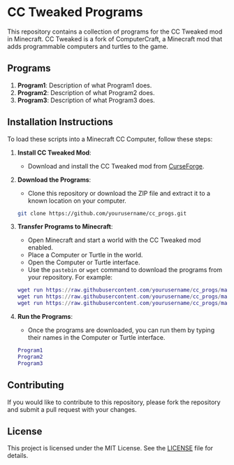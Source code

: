 # CC Tweaked Programs

This repository contains a collection of programs for the CC Tweaked mod in Minecraft. CC Tweaked is a fork of ComputerCraft, a Minecraft mod that adds programmable computers and turtles to the game.

## Programs

1. **Program1**: Description of what Program1 does.
2. **Program2**: Description of what Program2 does.
3. **Program3**: Description of what Program3 does.

## Installation Instructions

To load these scripts into a Minecraft CC Computer, follow these steps:

1. **Install CC Tweaked Mod**:
    - Download and install the CC Tweaked mod from [CurseForge](https://www.curseforge.com/minecraft/mc-mods/cc-tweaked).

2. **Download the Programs**:
    - Clone this repository or download the ZIP file and extract it to a known location on your computer.

    ```sh
    git clone https://github.com/yourusername/cc_progs.git
    ```

3. **Transfer Programs to Minecraft**:
    - Open Minecraft and start a world with the CC Tweaked mod enabled.
    - Place a Computer or Turtle in the world.
    - Open the Computer or Turtle interface.
    - Use the `pastebin` or `wget` command to download the programs from your repository. For example:

    ```lua
    wget run https://raw.githubusercontent.com/yourusername/cc_progs/main/Program1.lua
    wget run https://raw.githubusercontent.com/yourusername/cc_progs/main/Program2.lua
    wget run https://raw.githubusercontent.com/yourusername/cc_progs/main/Program3.lua
    ```

4. **Run the Programs**:
    - Once the programs are downloaded, you can run them by typing their names in the Computer or Turtle interface.

    ```lua
    Program1
    Program2
    Program3
    ```

## Contributing

If you would like to contribute to this repository, please fork the repository and submit a pull request with your changes.

## License

This project is licensed under the MIT License. See the [LICENSE](LICENSE) file for details.
